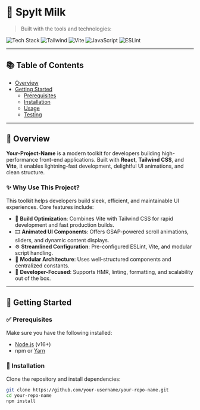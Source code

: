 # 🚀 Spylt Milk

> Built with the tools and technologies:

![Tech Stack](https://img.shields.io/badge/-React-61DAFB?logo=react&logoColor=white&style=flat-square)
![Tailwind](https://img.shields.io/badge/-TailwindCSS-38B2AC?logo=tailwind-css&logoColor=white&style=flat-square)
![Vite](https://img.shields.io/badge/-Vite-646CFF?logo=vite&logoColor=white&style=flat-square)
![JavaScript](https://img.shields.io/badge/-JavaScript-F7DF1E?logo=javascript&logoColor=black&style=flat-square)
![ESLint](https://img.shields.io/badge/-ESLint-4B32C3?logo=eslint&logoColor=white&style=flat-square)

---

## 📚 Table of Contents

- [Overview](#overview)
- [Getting Started](#getting-started)
  - [Prerequisites](#prerequisites)
  - [Installation](#installation)
  - [Usage](#usage)
  - [Testing](#testing)

---

## 🧩 Overview

**Your-Project-Name** is a modern toolkit for developers building high-performance front-end applications. Built with **React**, **Tailwind CSS**, and **Vite**, it enables lightning-fast development, delightful UI animations, and clean structure.

### ✨ Why Use This Project?

This toolkit helps developers build sleek, efficient, and maintainable UI experiences. Core features include:

- 🔧 **Build Optimization**: Combines Vite with Tailwind CSS for rapid development and fast production builds.
- 🎞️ **Animated UI Components**: Offers GSAP-powered scroll animations, sliders, and dynamic content displays.
- ⚙️ **Streamlined Configuration**: Pre-configured ESLint, Vite, and modular script handling.
- 🧠 **Modular Architecture**: Uses well-structured components and centralized constants.
- 🚀 **Developer-Focused**: Supports HMR, linting, formatting, and scalability out of the box.

---

## 🚀 Getting Started

### ✅ Prerequisites

Make sure you have the following installed:

- [Node.js](https://nodejs.org/) (v16+)
- npm or [Yarn](https://yarnpkg.com/)

### 🔧 Installation

Clone the repository and install dependencies:

```bash
git clone https://github.com/your-username/your-repo-name.git
cd your-repo-name
npm install
